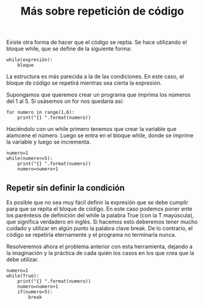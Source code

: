 ﻿---
title: Más sobre repetición de código
---

Existe otra forma de hacer que el código se reptia. Se hace utilizando el bloque while, que se define de la siguiente forma:

```
while(expresión):
	bloque
```

La estructura es más parecida a la de las condiciones. En este caso, el bloque de código se repetirá mientras sea cierta la expresión.

Supongamos que queremos crear un programa que imprima los números del 1 al 5. Si usásemos un for nos quedaría así:

```
for numero in range(1,6):
	print("{} ".format(numero))
```

Haciéndolo con un while primero tenemos que crear la variable que alamcene el número. Luego se entra en el bloque while, donde se imprime la variable y luego se incrementa.

```
numero=1
while(numero<=5):
	print("{} ".format(numero))
	numero=numero+1
```


## Repetir sin definir la condición

Es posible que no sea muy fácil definir la expresión que se debe cumplir para que se repita el bloque de código. En este caso podemos poner ente los paréntesis de definición del while la palabra True (con la T mayúscula), que significa verdadero en inglés. Si hacemos esto deberemos tener mucho cuidado y utilizar en algún punto la palabra clave break. De lo contrario, el código se repetiría eternamente y el programa no terminaría nunca.

Resolveremos ahora el problema anterior con esta herramienta, dejando a la imaginación y la práctica de cada quién los casos en los que crea que la debe utilizar.

```
numero=1
while(True):
	print("{} ".format(numero))
	numero=numero+1
	if(numero>5):
		break
```